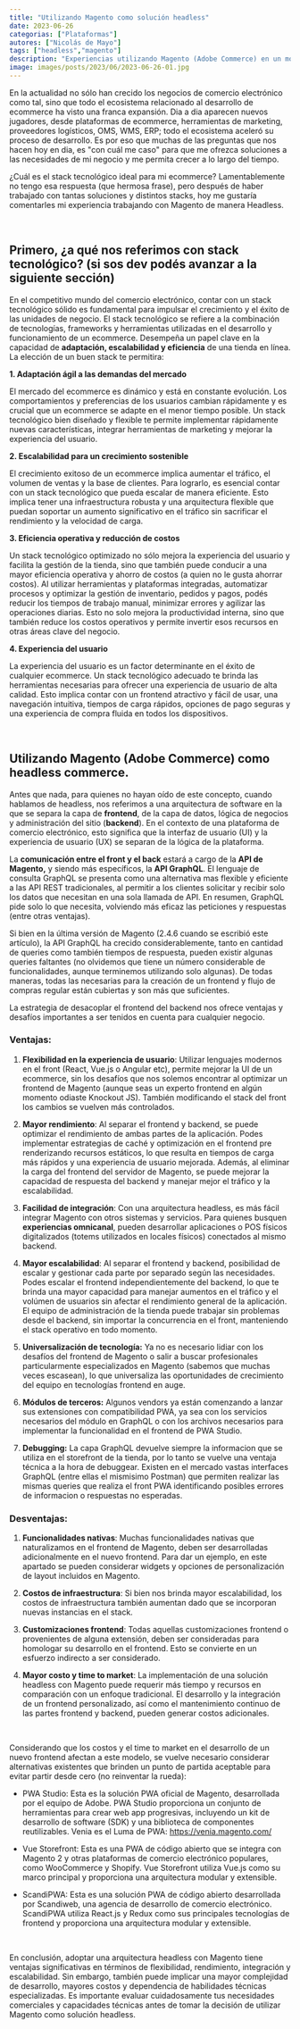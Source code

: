 ```yaml
---
title: "Utilizando Magento como solución headless"
date: 2023-06-26
categorias: ["Plataformas"]
autores: ["Nicolás de Mayo"]
tags: ["headless","magento"]
description: "Experiencias utilizando Magento (Adobe Commerce) en un modelo headless desacoplando el frotend del backend. Ventajas y desventajas."
image: images/posts/2023/06/2023-06-26-01.jpg
---
```


En la actualidad no sólo han crecido los negocios de comercio electrónico como tal, sino que todo el ecosistema relacionado al desarrollo de ecommerce ha visto una franca expansión. Dia a dia aparecen nuevos jugadores, desde plataformas de ecommerce, herramientas de marketing, proveedores logísticos, OMS, WMS, ERP; todo el ecosistema aceleró su proceso de desarrollo. Es por eso que muchas de las preguntas que nos hacen hoy en dia, es "con cuál me caso" para que me ofrezca soluciones a las necesidades de mi negocio y me permita crecer a lo largo del tiempo.

¿Cuál es el stack tecnológico ideal para mi ecommerce? Lamentablemente no tengo esa respuesta (que hermosa frase), pero después de haber trabajado con tantas soluciones y distintos stacks, hoy me gustaría comentarles mi experiencia trabajando con Magento de manera Headless.

&nbsp;

## Primero, ¿a qué nos referimos con stack tecnológico? (si sos dev podés avanzar a la siguiente sección)

En el competitivo mundo del comercio electrónico, contar con un stack tecnológico sólido es fundamental para impulsar el crecimiento y el éxito de las unidades de negocio. El stack tecnológico se refiere a la combinación de tecnologías, frameworks y herramientas utilizadas en el desarrollo y funcionamiento de un ecommerce. Desempeña un papel clave en la capacidad de **adaptación, escalabilidad y eficiencia** de una tienda en línea. La elección de un buen stack te permitira:

**1. Adaptación ágil a las demandas del mercado**

El mercado del ecommerce es dinámico y está en constante evolución. Los comportamientos y preferencias de los usuarios cambian rápidamente y es crucial que un ecommerce se adapte en el menor tiempo posible. Un stack tecnológico bien diseñado y flexible te permite implementar rápidamente nuevas características, integrar herramientas de marketing y mejorar la experiencia del usuario.

**2. Escalabilidad para un crecimiento sostenible**

El crecimiento exitoso de un ecommerce implica aumentar el tráfico, el volumen de ventas y la base de clientes. Para lograrlo, es esencial contar con un stack tecnológico que pueda escalar de manera eficiente. Esto implica tener una infraestructura robusta y una arquitectura flexible que puedan soportar un aumento significativo en el tráfico sin sacrificar el rendimiento y la velocidad de carga.

**3. Eficiencia operativa y reducción de costos**

Un stack tecnológico optimizado no sólo mejora la experiencia del usuario y facilita la gestión de la tienda, sino que también puede conducir a una mayor eficiencia operativa y ahorro de costos (a quien no le gusta ahorrar costos). Al utilizar herramientas y plataformas integradas, automatizar procesos y optimizar la gestión de inventario, pedidos y pagos, podés reducir los tiempos de trabajo manual, minimizar errores y agilizar las operaciones diarias. Esto no solo mejora la productividad interna, sino que también reduce los costos operativos y permite invertir esos recursos en otras áreas clave del negocio.

**4. Experiencia del usuario**

La experiencia del usuario es un factor determinante en el éxito de cualquier ecommerce. Un stack tecnológico adecuado te brinda las herramientas necesarias para ofrecer una experiencia de usuario de alta calidad. Esto implica contar con un frontend atractivo y fácil de usar, una navegación intuitiva, tiempos de carga rápidos, opciones de pago seguras y una experiencia de compra fluida en todos los dispositivos.

&nbsp;

## Utilizando Magento (Adobe Commerce) como headless commerce.

Antes que nada, para quienes no hayan oído de este concepto, cuando hablamos de headless, nos referimos a una arquitectura de software en la que se separa la capa de **frontend**, de la capa de datos, lógica de negocios y administración del sitio (**backend**). En el contexto de una plataforma de comercio electrónico, esto significa que la interfaz de usuario (UI) y la experiencia de usuario (UX) se separan de la lógica de la plataforma.

La **comunicación entre el front y el back** estará a cargo de la **API de Magento,** y siendo más específicos, la **API GraphQL**. El lenguaje de consulta GraphQL se presenta como una alternativa mas flexible y eficiente a las API REST tradicionales, al permitir a los clientes solicitar y recibir solo los datos que necesitan en una sola llamada de API. En resumen, GraphQL pide solo lo que necesita, volviendo más eficaz las peticiones y respuestas (entre otras ventajas).

Si bien en la última versión de Magento (2.4.6 cuando se escribió este artículo), la API GraphQL ha crecido considerablemente, tanto en cantidad de queries como también tiempos de respuesta, pueden existir algunas queries faltantes (no olvidemos que tiene un número considerable de funcionalidades, aunque terminemos utilizando solo algunas). De todas maneras, todas las necesarias para la creación de un frontend y flujo de compras regular están cubiertas y son más que suficientes.

La estrategia de desacoplar el frontend del backend nos ofrece ventajas y desafíos importantes a ser tenidos en cuenta para cualquier negocio.

### Ventajas:

1. **Flexibilidad en la experiencia de usuario**: Utilizar lenguajes modernos en el front (React, Vue.js o Angular etc), permite mejorar la UI de un ecommerce, sin los desafíos que nos solemos encontrar al optimizar un frontend de Magento (aunque seas un experto frontend en algún momento odiaste Knockout JS). También modificando el stack del front los cambios se vuelven más controlados.

2. **Mayor rendimiento**: Al separar el frontend y backend, se puede optimizar el rendimiento de ambas partes de la aplicación. Podes implementar estrategias de caché y optimización en el frontend pre renderizando recursos estáticos, lo que resulta en tiempos de carga más rápidos y una experiencia de usuario mejorada. Además, al eliminar la carga del frontend del servidor de Magento, se puede mejorar la capacidad de respuesta del backend y manejar mejor el tráfico y la escalabilidad.

3. **Facilidad de integración**: Con una arquitectura headless, es más fácil integrar Magento con otros sistemas y servicios. Para quienes busquen **experiencias omnicanal**, pueden desarrollar aplicaciones o POS físicos digitalizados (totems utilizados en locales físicos) conectados al mismo backend.

4. **Mayor escalabilidad**: Al separar el frontend y backend, posibilidad de escalar y gestionar cada parte por separado según las necesidades. Podes escalar el frontend independientemente del backend, lo que te brinda una mayor capacidad para manejar aumentos en el tráfico y el volúmen de usuarios sin afectar el rendimiento general de la aplicación. El equipo de administración de la tienda puede trabajar sin problemas desde el backend, sin importar la concurrencia en el front, manteniendo el stack operativo en todo momento.

5. **Universalización de tecnología:** Ya no es necesario lidiar con los desafíos del frontend de Magento o salir a buscar profesionales particularmente especializados en Magento (sabemos que muchas veces escasean), lo que universaliza las oportunidades de crecimiento del equipo en tecnologías frontend en auge.

6. **Módulos de terceros:** Algunos vendors ya están comenzando a lanzar sus extensiones con compatibilidad PWA, ya sea con los servicios necesarios del módulo en GraphQL o con los archivos necesarios para implementar la funcionalidad en el frontend de PWA Studio.

7. **Debugging:** La capa GraphQL devuelve siempre la informacion que se utiliza en el storefront de la tienda, por lo tanto se vuelve una ventaja técnica a la hora de debuggear. Existen en el mercado vastas interfaces GraphQL (entre ellas el mismisimo Postman) que permiten realizar las mismas queries que realiza el front PWA identificando posibles errores de informacion o respuestas no esperadas.

### Desventajas:

1. **Funcionalidades nativas**: Muchas funcionalidades nativas que naturalizamos en el frontend de Magento, deben ser desarrolladas adicionalmente en el nuevo frontend. Para dar un ejemplo, en este apartado se pueden considerar widgets y opciones de personalización de layout incluidos en Magento.

2. **Costos de infraestructura**: Si bien nos brinda mayor escalabilidad, los costos de infraestructura también aumentan dado que se incorporan nuevas instancias en el stack.

3. **Customizaciones frontend**: Todas aquellas customizaciones frontend o provenientes de alguna extensión, deben ser consideradas para homologar su desarrollo en el frontend. Esto se convierte en un esfuerzo indirecto a ser considerado.

4. **Mayor costo y time to market**: La implementación de una solución headless con Magento puede requerir más tiempo y recursos en comparación con un enfoque tradicional. El desarrollo y la integración de un frontend personalizado, así como el mantenimiento continuo de las partes frontend y backend, pueden generar costos adicionales.

&nbsp;

Considerando que los costos y el time to market en el desarrollo de un nuevo frontend afectan a este modelo, se vuelve necesario considerar alternativas existentes que brinden un punto de partida aceptable para evitar partir desde cero (no reinventar la rueda):

* PWA Studio: Esta es la solución PWA oficial de Magento, desarrollada por el equipo de Adobe. PWA Studio proporciona un conjunto de herramientas para crear web app progresivas, incluyendo un kit de desarrollo de software (SDK) y una biblioteca de componentes reutilizables. Venia es el Luma de PWA: https://venia.magento.com/

* Vue Storefront: Esta es una PWA de código abierto que se integra con Magento 2 y otras plataformas de comercio electrónico populares, como WooCommerce y Shopify. Vue Storefront utiliza Vue.js como su marco principal y proporciona una arquitectura modular y extensible.

* ScandiPWA: Esta es una solución PWA de código abierto desarrollada por Scandiweb, una agencia de desarrollo de comercio electrónico. ScandiPWA utiliza React.js y Redux como sus principales tecnologías de frontend y proporciona una arquitectura modular y extensible.

&nbsp;

En conclusión, adoptar una arquitectura headless con Magento tiene ventajas significativas en términos de flexibilidad, rendimiento, integración y escalabilidad. Sin embargo, también puede implicar una mayor complejidad de desarrollo, mayores costos y dependencia de habilidades técnicas especializadas. Es importante evaluar cuidadosamente tus necesidades comerciales y capacidades técnicas antes de tomar la decisión de utilizar Magento como solución headless.